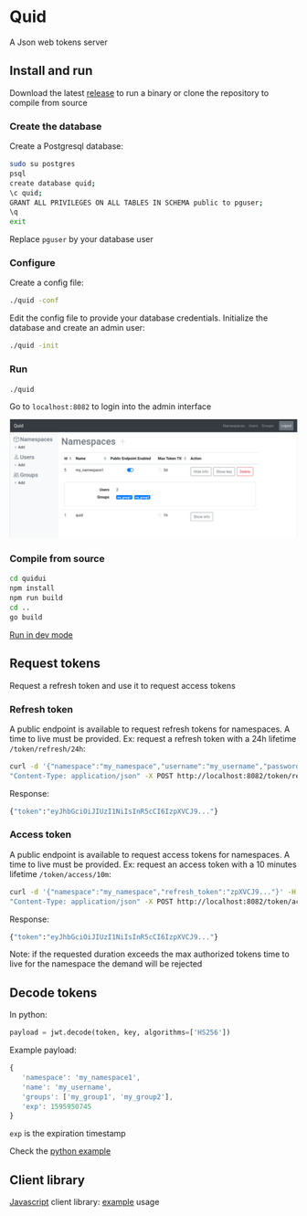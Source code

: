 # Quid

A Json web tokens server

## Install and run

Download the latest [release](https://github.com/synw/quid/releases) to run a binary or clone the repository to compile from source

### Create the database

Create a Postgresql database:

   ```bash
   sudo su postgres
   psql
   create database quid;
   \c quid;
   GRANT ALL PRIVILEGES ON ALL TABLES IN SCHEMA public to pguser;
   \q
   exit
   ```

Replace `pguser` by your database user

### Configure

Create a config file:

   ```bash
   ./quid -conf
   ```

Edit the config file to provide your database credentials. Initialize the database and create an admin user:

   ```bash
   ./quid -init
   ```

### Run

   ```bash
   ./quid
   ```

Go to `localhost:8082` to login into the admin interface

![Screenshot](doc/img/screenshot.png)

### Compile from source

   ```bash
   cd quidui
   npm install
   npm run build
   cd ..
   go build
   ```

[Run in dev mode](doc/dev_mode.md)

## Request tokens

Request a refresh token and use it to request access tokens

### Refresh token

A public endpoint is available to request refresh tokens for namespaces. A time to live must be provided. 
Ex: request a refresh token with a 24h lifetime `/token/refresh/24h`:

   ```bash
   curl -d '{"namespace":"my_namespace","username":"my_username","password":"my_password"}' -H \
   "Content-Type: application/json" -X POST http://localhost:8082/token/refresh/24h
   ```

   Response:

   ```bash
   {"token":"eyJhbGciOiJIUzI1NiIsInR5cCI6IzpXVCJ9..."}
   ```

### Access token

A public endpoint is available to request access tokens for namespaces. A time to live must be provided. 
Ex: request an access token with a 10 minutes lifetime `/token/access/10m`:

   ```bash
   curl -d '{"namespace":"my_namespace","refresh_token":"zpXVCJ9..."}' -H \
   "Content-Type: application/json" -X POST http://localhost:8082/token/access/10m
   ```

Response:

   ```bash
   {"token":"eyJhbGciOiJIUzI1NiIsInR5cCI6IzpXVCJ9..."}
   ```

Note: if the requested duration exceeds the max authorized tokens time to live for the namespace the demand will be rejected

## Decode tokens

In python:

   ```python
   payload = jwt.decode(token, key, algorithms=['HS256'])
   ```

Example payload:

   ```javascript
   {
      'namespace': 'my_namespace1', 
      'name': 'my_username', 
      'groups': ['my_group1', 'my_group2'], 
      'exp': 1595950745
   }
   ```

`exp` is the expiration timestamp

Check the [python example](example/python)

## Client library

[Javascript](quidui/src/quidjs/requests.js) client library: [example](quidui/src/api.js) usage
